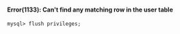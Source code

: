 #### Error(1133): Can't find any matching row in the user table
```mysql
mysql> flush privileges;
```
